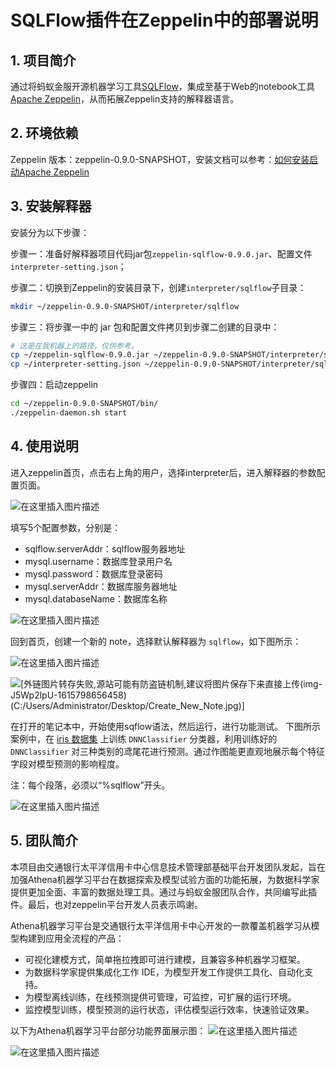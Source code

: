 # SQLFlow插件在Zeppelin中的部署说明
## 1.  项目简介
通过将蚂蚁金服开源机器学习工具[SQLFlow](http://sqlflow.org/sqlflow)，集成至基于Web的notebook工具[Apache Zeppelin](http://zeppelin.apache.org/)，从而拓展Zeppelin支持的解释器语言。
## 2.  环境依赖
Zeppelin 版本：zeppelin-0.9.0-SNAPSHOT，安装文档可以参考：[如何安装启动Apache Zeppelin](https://blog.csdn.net/u013686990/article/details/102890085)
## 3.  安装解释器
安装分为以下步骤：

步骤一：准备好解释器项目代码jar包`zeppelin-sqlflow-0.9.0.jar`、配置文件 `interpreter-setting.json`；

步骤二：切换到Zeppelin的安装目录下，创建`interpreter/sqlflow`子目录：
```bash
mkdir ~/zeppelin-0.9.0-SNAPSHOT/interpreter/sqlflow
```
步骤三：将步骤一中的 jar 包和配置文件拷贝到步骤二创建的目录中：
```bash
# 这是在我机器上的路径，仅供参考。
cp ~/zeppelin-sqlflow-0.9.0.jar ~/zeppelin-0.9.0-SNAPSHOT/interpreter/sqlflow
cp ~/interpreter-setting.json ~/zeppelin-0.9.0-SNAPSHOT/interpreter/sqlflow
```
步骤四：启动zeppelin
```bash
cd ~/zeppelin-0.9.0-SNAPSHOT/bin/
./zeppelin-daemon.sh start
```
## 4.  使用说明
进入zeppelin首页，点击右上角的用户，选择interpreter后，进入解释器的参数配置页面。

![在这里插入图片描述](https://img-blog.csdnimg.cn/20210315171233284.jpg?x-oss-process=image/watermark,type_ZmFuZ3poZW5naGVpdGk,shadow_10,text_aHR0cHM6Ly9ibG9nLmNzZG4ubmV0L3p5NDgyODkxOA==,size_16,color_FFFFFF,t_70#pic_center)

填写5个配置参数，分别是：
- sqlflow.serverAddr：sqlflow服务器地址
- mysql.username：数据库登录用户名
- mysql.password：数据库登录密码
- mysql.serverAddr：数据库服务器地址
- mysql.databaseName：数据库名称

![在这里插入图片描述](https://img-blog.csdnimg.cn/20210316103230953.png?x-oss-process=image/watermark,type_ZmFuZ3poZW5naGVpdGk,shadow_10,text_aHR0cHM6Ly9ibG9nLmNzZG4ubmV0L3p5NDgyODkxOA==,size_16,color_FFFFFF,t_70#pic_center)

回到首页，创建一个新的 note，选择默认解释器为 `sqlflow`，如下图所示：

![在这里插入图片描述](https://img-blog.csdnimg.cn/20210315181859518.jpg?x-oss-process=image/watermark,type_ZmFuZ3poZW5naGVpdGk,shadow_10,text_aHR0cHM6Ly9ibG9nLmNzZG4ubmV0L3p5NDgyODkxOA==,size_16,color_FFFFFF,t_70#pic_center)

![\[外链图片转存失败,源站可能有防盗链机制,建议将图片保存下来直接上传(img-J5Wp2lpU-1615798656458)(C:/Users/Administrator/Desktop/Create_New_Note.jpg)\]](https://img-blog.csdnimg.cn/20210315165757865.jpg?x-oss-process=image/watermark,type_ZmFuZ3poZW5naGVpdGk,shadow_10,text_aHR0cHM6Ly9ibG9nLmNzZG4ubmV0L3p5NDgyODkxOA==,size_16,color_FFFFFF,t_70#pic_center)

在打开的笔记本中，开始使用sqflow语法，然后运行，进行功能测试。
下图所示案例中，在 [iris 数据集](https://en.wikipedia.org/wiki/Iris_flower_data_set) 上训练 `DNNClassifier` 分类器，利用训练好的 `DNNClassifier` 对三种类别的鸢尾花进行预测。通过作图能更直观地展示每个特征字段对模型预测的影响程度。

注：每个段落，必须以“%sqlflow”开头。

![在这里插入图片描述](https://img-blog.csdnimg.cn/20210316104837416.jpg?x-oss-process=image/watermark,type_ZmFuZ3poZW5naGVpdGk,shadow_10,text_aHR0cHM6Ly9ibG9nLmNzZG4ubmV0L3p5NDgyODkxOA==,size_16,color_FFFFFF,t_70#pic_center)
## 5.  团队简介
本项目由交通银行太平洋信用卡中心信息技术管理部基础平台开发团队发起，旨在加强Athena机器学习平台在数据探索及模型试验方面的功能拓展，为数据科学家提供更加全面、丰富的数据处理工具。通过与蚂蚁金服团队合作，共同编写此插件。最后，也对zeppelin平台开发人员表示鸣谢。

Athena机器学习平台是交通银行太平洋信用卡中心开发的一款覆盖机器学习从模型构建到应用全流程的产品：
- 可视化建模方式，简单拖拉拽即可进行建模，且兼容多种机器学习框架。
- 为数据科学家提供集成化工作 IDE，为模型开发工作提供工具化、自动化支持。
- 为模型离线训练，在线预测提供可管理，可监控，可扩展的运行环境。
- 监控模型训练，模型预测的运行状态，评估模型运行效率，快速验证效果。

以下为Athena机器学习平台部分功能界面展示图：
![在这里插入图片描述](https://img-blog.csdnimg.cn/20210316163223683.png?x-oss-process=image/watermark,type_ZmFuZ3poZW5naGVpdGk,shadow_10,text_aHR0cHM6Ly9ibG9nLmNzZG4ubmV0L3p5NDgyODkxOA==,size_16,color_FFFFFF,t_70)

![在这里插入图片描述](https://img-blog.csdnimg.cn/20210316163223634.jpg?x-oss-process=image/watermark,type_ZmFuZ3poZW5naGVpdGk,shadow_10,text_aHR0cHM6Ly9ibG9nLmNzZG4ubmV0L3p5NDgyODkxOA==,size_16,color_FFFFFF,t_70)
